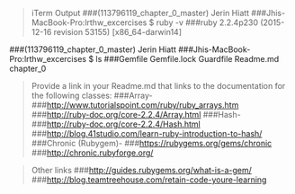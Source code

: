>iTerm Output
###(113796119_chapter_0_master) Jerin Hiatt
###Jhis-MacBook-Pro:lrthw_excercises $ ruby -v
###ruby 2.2.4p230 (2015-12-16 revision 53155) [x86_64-darwin14]
>
###(113796119_chapter_0_master) Jerin Hiatt
###Jhis-MacBook-Pro:lrthw_excercises $ ls
###Gemfile      Gemfile.lock Guardfile    Readme.md    chapter_0



>Provide a link in your Readme.md that links to the documentation for the following classes:
###Array- 
###http://www.tutorialspoint.com/ruby/ruby_arrays.htm
###http://ruby-doc.org/core-2.2.4/Array.html
###Hash-  
###http://ruby-doc.org/core-2.2.4/Hash.html
###http://blog.41studio.com/learn-ruby-introduction-to-hash/
###Chronic (Rubygem)- 
###https://rubygems.org/gems/chronic
###http://chronic.rubyforge.org/

>Other links
###http://guides.rubygems.org/what-is-a-gem/
###http://blog.teamtreehouse.com/retain-code-youre-learning



